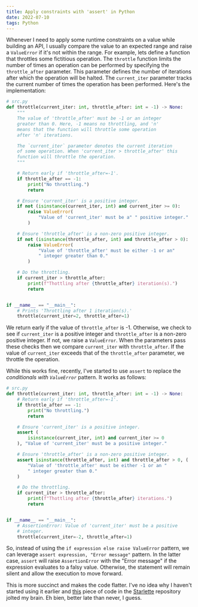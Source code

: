 ```yaml
---
title: Apply constraints with 'assert' in Python
date: 2022-07-10
tags: Python
---
```


Whenever I need to apply some runtime constraints on a value while building an API, I
usually compare the value to an expected range and raise a `ValueError` if it's not
within the range. For example, lets define a function that throttles some fictitious
operation. The `throttle` function limits the number of times an operation can be
performed by specifying the `throttle_after` parameter. This parameter defines the
number of iterations after which the operation will be halted. The `current_iter`
parameter tracks the current number of times the operation has been performed. Here's
the implementation:

```python
# src.py
def throttle(current_iter: int, throttle_after: int = -1) -> None:
    """
    The value of 'throttle_after' must be -1 or an integer
    greater than 0. Here, -1 means no throttling, and 'n'
    means that the function will throttle some operation
    after 'n' iterations.

    The `current_iter` parameter denotes the current iteration
    of some operation. When 'current_iter > throttle_after' this
    function will throttle the operation.
    """

    # Return early if 'throttle_after=-1'.
    if throttle_after == -1:
        print("No throttling.")
        return

    # Ensure 'current_iter' is a positive integer.
    if not (isinstance(current_iter, int) and current_iter >= 0):
        raise ValueError(
            "Value of 'current_iter' must be a" " positive integer."
        )

    # Ensure 'throttle_after' is a non-zero positive integer.
    if not (isinstance(throttle_after, int) and throttle_after > 0):
        raise ValueError(
            "Value of 'throttle_after' must be either -1 or an"
            " integer greater than 0."
        )

    # Do the throttling.
    if current_iter > throttle_after:
        print(f"Thottling after {throttle_after} iteration(s).")
        return


if __name__ == "__main__":
    # Prints 'Throttling after 1 iteration(s).'
    throttle(current_iter=2, throttle_after=1)
```

We return early if the value of `throttle_after` is -1. Otherwise, we check to see if
`current_iter` is a positive integer and `throttle_after` is a non-zero positive
integer. If not, we raise a `ValueError`. When the parameters pass these checks then we
compare `current_iter` with `throttle_after`. If the value of `current_iter` exceeds that of the `throttle_after` parameter, we throttle the operation.

While this works fine, recently, I've started to use `assert` to replace the
*conditionals with `ValueError`* pattern. It works as follows:


```python
# src.py
def throttle(current_iter: int, throttle_after: int = -1) -> None:
    # Return early if 'throttle_after=-1'.
    if throttle_after == -1:
        print("No throttling.")
        return

    # Ensure 'current_iter' is a positive integer.
    assert (
        isinstance(current_iter, int) and current_iter >= 0
    ), "Value of 'current_iter' must be a positive integer."

    # Ensure 'throttle_after' is a non-zero positive integer.
    assert isinstance(throttle_after, int) and throttle_after > 0, (
        "Value of 'throttle_after' must be either -1 or an "
        " integer greater than 0."
    )

    # Do the throttling.
    if current_iter > throttle_after:
        print(f"Thottling after {throttle_after} iterations.")
        return


if __name__ == "__main__":
    # AssertionError: Value of 'current_iter' must be a positive
    # integer.
    throttle(current_iter=-2, throttle_after=1)
```

So, instead of using the `if expression else raise ValueError` pattern, we can
leverage `assert expression, "Error message"` pattern. In the latter case, `assert` will
raise `AssertionError` with the "Error message" if the expression evaluates to a falsy
value. Otherwise, the statement will remain silent and allow the execution to move
forward.

This is more succinct and makes the code flatter. I've no idea why I haven't
started using it earlier and [this][1] piece of code in the [Starlette][2] repository
jolted my brain. Eh bien, better late than never, I guess.


[1]: https://github.com/encode/starlette/blob/14ef6bbbd6c5f03f0e1222a0a1b33ccc3a5f04cf/starlette/applications.py#L63
[2]: https://github.com/encode/starlette
